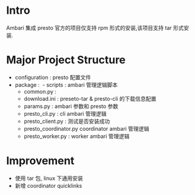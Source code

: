 # Intro
Ambari 集成 presto
官方的项目仅支持 rpm 形式的安装,该项目支持 tar 形式安装.
# Major Project Structure
- configuration : presto 配置文件
- package : 
  - scripts :  ambari 管理逻辑脚本
    - common.py : 
    - download.ini : preseto-tar & presto-cli 的下载信息配置
    - params.py :  ambari 参数和 presto 参数
    - presto_cli.py : cli ambari 管理逻辑
    - presto_client.py : 测试是否安装成功
    - presto_coordinator.py coordinator ambari 管理逻辑
    - presto_worker.py : worker ambari 管理逻辑
# Improvement
- 使用 tar 包, linux 下通用安装
- 新增 coordinator quicklinks
